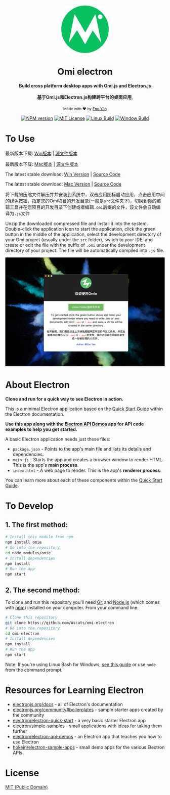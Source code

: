 <div align="center">
<p><img width="150" src="assets/png/logo.png"></p>

<h1>Omi electron</h1>

<p>
  <strong>Build cross platform desktop apps with Omi.js and Electron.js</strong>
  <br /><br />
  <strong>基于Omi.js和Electron.js构建跨平台的桌面应用</strong>,
  <!-- <a href="https://github.com/Wscats/omi-electron/releases/tag/1.3">Download Win Version Zip</a>
  or
  <a href="https://github.com/Wscats/omi-electron/releases/tag/1.2">Download Mac Version Zip</a> -->
</p>

<p>
  <sub>Made with ❤︎ by
    <a href="https://github.com/Wscats">Eno Yao</a>
  </sub>
</p>

<p>
<a href="https://github.com/Wscats/news"><img src="https://wscats.github.io/Angular-news/news/image/npm.svg" alt="NPM version"></a>
<a href="https://github.com/Wscats/news"><img src="https://wscats.github.io/Angular-news/news/image/mit.svg" alt="MIT License"></a>
<a href="https://github.com/Wscats/news"><img src="https://wscats.github.io/Angular-news/news/image/linux.svg" alt="Linux Build"></a>
<a href="https://github.com/Wscats/news"><img src="https://wscats.github.io/Angular-news/news/image/windows.svg" alt="Window Build"/></a>
</p>

</div>

# To Use

最新版本下载: [Win版本](https://pan.baidu.com/s/1n6fko0ZXl5E6X2nK5Xe6SA) | [源文件版本](https://github.com/Wscats/omi-electron/releases/tag/1.3)

最新版本下载: [Mac版本](https://pan.baidu.com/s/1eCZlzi9eAhDriECclAzfoQ) | [源文件版本](https://github.com/Wscats/omi-electron/releases/tag/1.2)

The latest stable download: [Win Version](https://pan.baidu.com/s/1n6fko0ZXl5E6X2nK5Xe6SA) | [Source Code](https://github.com/Wscats/omi-electron/releases/tag/1.3)

The latest stable download: [Mac Version](https://pan.baidu.com/s/1eCZlzi9eAhDriECclAzfoQ) | [Source Code](https://github.com/Wscats/omi-electron/releases/tag/1.2)

将下载的压缩文件解压并并安装到系统中，双击应用图标启动应用，点击应用中间的绿色按钮，指定您的Omi项目的开发目录(一般是`src`文件夹下)，切换到你的编辑工具并在您项目的开发目录下创建或者编辑`.omi`后缀的文件，该文件会自动编译为`.js`文件

Unzip the downloaded compressed file and install it into the system. Double-click the application icon to start the application, click the green button in the middle of the application, select the development directory of your Omi project (usually under the `src` folder), switch to your IDE, and create or edit the file with the suffix of `.omi` under the development directory of your project. The file will be automatically compiled into `.js` file.

<img src="assets/png/screenshot.png" />

# About Electron
**Clone and run for a quick way to see Electron in action.**

This is a minimal Electron application based on the [Quick Start Guide](https://electronjs.org/docs/tutorial/quick-start) within the Electron documentation.

**Use this app along with the [Electron API Demos](https://electronjs.org/#get-started) app for API code examples to help you get started.**

A basic Electron application needs just these files:

- `package.json` - Points to the app's main file and lists its details and dependencies.
- `main.js` - Starts the app and creates a browser window to render HTML. This is the app's **main process**.
- `index.html` - A web page to render. This is the app's **renderer process**.

You can learn more about each of these components within the [Quick Start Guide](https://electronjs.org/docs/tutorial/quick-start).


# To Develop

## 1. The first method:
```bash
# Install this module from npm
npm install omie
# Go into the repository
cd node_modules/omie
# Install dependencies
npm install
# Run the app
npm start
```

## 2. The second method:

To clone and run this repository you'll need [Git](https://git-scm.com) and [Node.js](https://nodejs.org/en/download/) (which comes with [npm](http://npmjs.com)) installed on your computer. From your command line:

```bash
# Clone this repository
git clone https://github.com/Wscats/omi-electron
# Go into the repository
cd omi-electron
# Install dependencies
npm install
# Run the app
npm start
```

Note: If you're using Linux Bash for Windows, [see this guide](https://www.howtogeek.com/261575/how-to-run-graphical-linux-desktop-applications-from-windows-10s-bash-shell/) or use `node` from the command prompt.

# Resources for Learning Electron

- [electronjs.org/docs](https://electronjs.org/docs) - all of Electron's documentation
- [electronjs.org/community#boilerplates](https://electronjs.org/community#boilerplates) - sample starter apps created by the community
- [electron/electron-quick-start](https://github.com/electron/electron-quick-start) - a very basic starter Electron app
- [electron/simple-samples](https://github.com/electron/simple-samples) - small applications with ideas for taking them further
- [electron/electron-api-demos](https://github.com/electron/electron-api-demos) - an Electron app that teaches you how to use Electron
- [hokein/electron-sample-apps](https://github.com/hokein/electron-sample-apps) - small demo apps for the various Electron APIs

# License

[MIT (Public Domain)](LICENSE.md)
